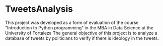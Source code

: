 # TweetsAnalysis
This project was developed as a form of evaluation of the course "Introduction to Python programming" in the MBA in Data Science at the University of Fortaleza
The general objective of this project is to analyze a database of tweets by politicians to verify if there is ideology in the tweets.
